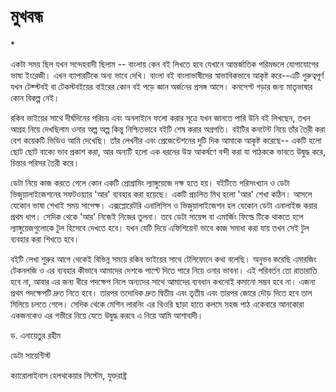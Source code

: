 # মুখবন্ধ

\*

একটা সময় ছিল যখন সন্দেহবাদী ছিলাম -- বাংলায় কেন বই লিখতে হবে যেখানে আন্তর্জাতিক পরিমন্ডলে যোগাযোগের ভাষা ইংরেজী। এখন ব্যাপারটিকে অন্য ভাবে দেখি। বাংলা বই বাংলাভাষীদের স্বাভাবিকভাবে আকৃষ্ট করে--এটি গুরুত্বপূর্ণ যখন টেক্স্টবই বা টেকস্টবইয়ের বাইরের কোন বই পড়ে জ্ঞান অর্জনের প্রসঙ্গ আসে। কনসেপ্ট গড়ার জন্য মাতৃভাষার কোন বিকল্প নেই।

রকিব ভাইয়ের সাথে দীর্ঘদিনের পরিচয় এবং অনলাইনে ফলো করার সূত্রে যখন জানতে পারি উনি বই লিখছেন, তখন আগ্রহ নিয়ে দেখছিলাম ওনার অল্প অল্প কিন্তু নিশ্চিতভাবে বইটি শেষ করার অগ্রগতি। বইটির কনটেন্ট নিয়ে তাঁর তৈরী করা বেশ কয়েকটি ভিডিও আমি দেখেছি। তাঁর লেখনীর এবং প্রেজেন্টেশনের দুটি দিক আমাকে আকৃষ্ট করেছে-- একটি হলো ছোট ছোট বাক্যে ভাব প্রকাশ করা, আর অন্যটি হলো এক ধরনের উহ্য আকর্ষণে বন্দী করা যা পাঠককে ভাবতে উদ্বুদ্ধ করে, চিন্তার পরিসর তৈরী করে।

ডেটা নিয়ে কাজ করতে গেলে কোন একটি প্রোগ্রামিং ল্যাঙ্গুয়েজে দক্ষ হতে হয়। বইটিতে পরিসংখ্যান ও ডেটা ভিজুয়ালাইজেশনের সফটওয়্যার 'আর' ব্যবহার করা হয়েছে। একটি প্রচলিত মিথ হলো 'আর' শেখা কঠিন। আসলে যেকোন ভাষা শেখাই সময় সাপেক্ষ। এক্সপ্লোরেটরি এনালিসিস ও ভিজুয়ালাইজেশন হল যেকোন ডেটা এনালাইজ করার প্রথম ধাপ। সেদিক থেকে 'আর' নিজেই নিজের তুলনা। তবে ডেটা সায়েন্স বা এমার্জিং ফিল্ডে টিকে থাকতে হলে ল্যাঙ্গুয়েজগুলোকে টুল হিসেবে দেখতে হবে। যখন যেটি দিয়ে এফিশিয়েন্ট ভাবে কাজ সমাধা করা যায় তখন সেই টুল ব্যবহার করা শিখতে হবে।

বইটি লেখা শুরুর আগে থেকেই বিভিন্ন সময়ে রকিব ভাইয়ের সাথে টেলিফোনে কথা বলেছি। অনুভব করেছি এমারজিং টেকনলজি ও এর ব্যবহার কীভাবে আমাদের দেশকে পাল্টে দিতে পারে নিয়ে ওনার ভাবনা। এই পরিবর্তন তো রাতারাতি হবে না, আবার এর জন্য ধীরে পদক্ষেপ নিলে অন্যদের সাথে আমাদের ব্যবধান কখনোই কমানো সম্ভব হবে না। এজন্য প্রথম পদক্ষেপটি দ্রুত নিতে হবে। তারপর তদোধিক দ্রুত দ্বিতীয় এবং তৃতীয় এবং তারপর জোরে দৌড় দিতে হবে তাল মিলিয়ে চলতে গেলে। সেদিক থেকে মেশিন লারনিং এর থিওরি ছাড়া হাতে কলমে সহজ পাঠ একেবারে আনকোরা একজনকেও এর গভীরে নিয়ে যেতে উদ্বুদ্ধ করবে এ নিয়ে আমি আশাবাদী।

ড. এনায়েতুর রহীম

ডেটা সায়েন্টিস্ট

ক্যারোলাইনাস হেলথকেয়ার সিস্টেম, যুক্তরাষ্ট্র

